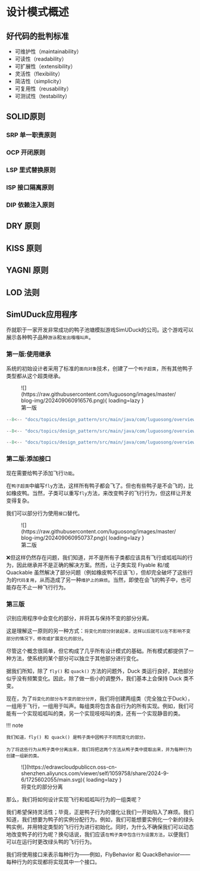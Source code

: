 # 设计模式概述

## 好代码的批判标准

- 可维护性（maintainability）
- 可读性（readability）
- 可扩展性（extensibility）
- 灵活性（flexibility）
- 简洁性（simplicity）
- 可复用性（reusability）
- 可测试性（testability）

## SOLID原则

### SRP 单一职责原则

### OCP 开闭原则

### LSP 里式替换原则

### ISP 接口隔离原则

### DIP 依赖注入原则

## DRY 原则

## KISS 原则

## YAGNI 原则

## LOD 法则

## SimUDuck应用程序

乔就职于一家开发非常成功的鸭子池塘模拟游戏SimUDuck的公司。这个游戏可以展示各种鸭子品种`游泳`和`发出嘎嘎叫声`。

### 第一版:使用继承

系统的初始设计者采用了标准的`面向对象`技术，创建了一个`鸭子超类`，所有其他鸭子类型都从这个超类继承。

<figure markdown="span">
  ![](https://raw.githubusercontent.com/luguosong/images/master/blog-img/202409060916576.png){ loading=lazy }
  <figcaption>第一版</figcaption>
</figure>

``` java title="Duck.java"
--8<-- "docs/topics/design_pattern/src/main/java/com/luguosong/overview/simuduck/edition1/Duck.java"
```

``` java title="MallardDuck.java"
--8<-- "docs/topics/design_pattern/src/main/java/com/luguosong/overview/simuduck/edition1/MallardDuck.java"
```

``` java title="RedheadDuck.java"
--8<-- "docs/topics/design_pattern/src/main/java/com/luguosong/overview/simuduck/edition1/RedheadDuck.java"
```

### 第二版:添加接口

现在需要给鸭子添加飞行`功能`。

在`鸭子超类`中编写`fly`方法，这样所有鸭子都会飞了。但也有些鸭子是不会飞的，比如橡皮鸭。当然，子类可以重写`fly`方法，来改变鸭子的飞行行为，但这样让开发变得复杂。

我们可以部分行为使用`接口`替代。

<figure markdown="span">
  ![](https://raw.githubusercontent.com/luguosong/images/master/blog-img/202409060950737.png){ loading=lazy }
  <figcaption>第二版</figcaption>
</figure>

❌但这样仍然存在问题，我们知道，并不是所有子类都应该具有飞行或呱呱叫的行为，因此继承并不是正确的解决方案。然而，让子类实现 Flyable 和/或 Quackable 虽然解决了部分问题（例如橡皮鸭不应该飞），但却完全破坏了这些行为的`代码复用`，从而造成了另一种`维护上的麻烦`。当然，即使在会飞的鸭子中，也可能存在不止一种飞行行为。

### 第三版

识别应用程序中会变化的部分，并将其与保持不变的部分分离。

这是理解这一原则的另一种方式：`将变化的部分封装起来，这样以后就可以在不影响不变部分的情况下，修改或扩展变化的部分`。

尽管这个概念很简单，但它构成了几乎所有设计模式的基础。所有模式都提供了一种方法，使系统的某个部分可以独立于其他部分进行变化。

据我们所知，除了 `fly()` 和 `quack()` 方法的问题外，Duck 类运行良好，其他部分似乎没有频繁变化。因此，除了做一些小的调整外，我们基本上会保持 Duck 类不变。

现在，为了`将变化的部分与不变的部分分开`，我们将创建两组类（完全独立于Duck），一组用于飞行，一组用于叫声。每组类将包含各自行为的所有实现。例如，我们可能有一个实现呱呱叫的类，另一个实现吱吱叫的类，还有一个实现静音的类。

!!! note

    我们知道，fly() 和 quack() 是鸭子类中因鸭子不同而变化的部分。

    为了将这些行为从鸭子类中分离出来，我们将把这两个方法从鸭子类中提取出来，并为每种行为创建一组新的类。

<figure markdown="span">
  ![](https://edrawcloudpubliccn.oss-cn-shenzhen.aliyuncs.com/viewer/self/1059758/share/2024-9-6/1725602055/main.svg){ loading=lazy }
  <figcaption>将变化的部分分离</figcaption>
</figure>

那么，我们将如何设计实现飞行和呱呱叫行为的一组类呢？

我们希望保持灵活性；毕竟，正是鸭子行为的僵化让我们一开始陷入了麻烦。我们知道，我们想要为鸭子的实例分配行为。例如，我们可能想要实例化一个新的绿头鸭实例，并用特定类型的飞行行为进行初始化。同时，为什么不确保我们可以动态地改变鸭子的行为呢？换句话说，我们应该`在鸭子类中包含行为设置方法`，以便我们可以在运行时更改绿头鸭的飞行行为。

我们将使用接口来表示每种行为——例如，FlyBehavior 和 QuackBehavior——每种行为的实现都将实现其中一个接口。


